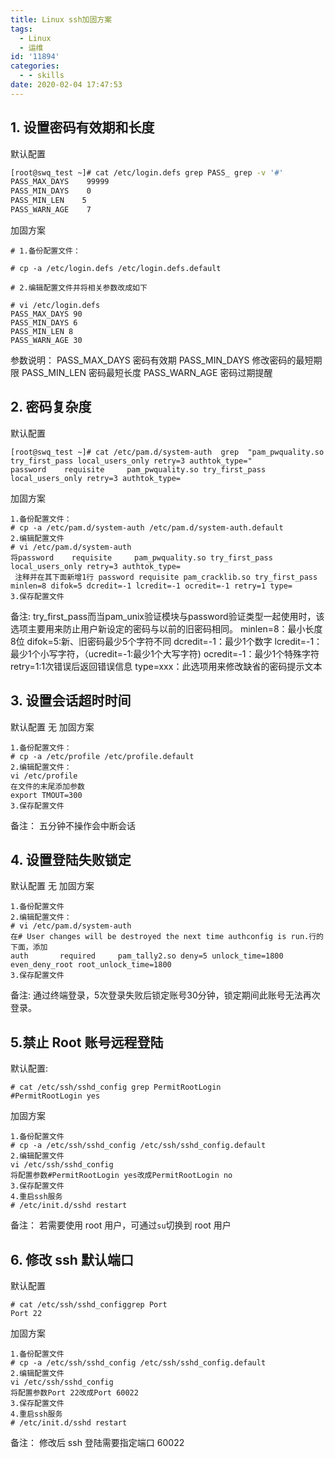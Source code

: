 ```yaml
---
title: Linux ssh加固方案
tags:
  - Linux
  - 运维
id: '11894'
categories:
  - - skills
date: 2020-02-04 17:47:53
---
```


## 1\. 设置密码有效期和长度

默认配置

```bash
[root@swq_test ~]# cat /etc/login.defs grep PASS_ grep -v '#'
PASS_MAX_DAYS    99999
PASS_MIN_DAYS    0
PASS_MIN_LEN    5
PASS_WARN_AGE    7
```
<!--more-->
加固方案

```
# 1.备份配置文件：

# cp -a /etc/login.defs /etc/login.defs.default

# 2.编辑配置文件并将相关参数改成如下

# vi /etc/login.defs
PASS_MAX_DAYS 90
PASS_MIN_DAYS 6
PASS_MIN_LEN 8
PASS_WARN_AGE 30
```

参数说明： PASS\_MAX\_DAYS 密码有效期 PASS\_MIN\_DAYS 修改密码的最短期限 PASS\_MIN\_LEN 密码最短长度 PASS\_WARN\_AGE 密码过期提醒

## 2\. 密码复杂度

默认配置

```
[root@swq_test ~]# cat /etc/pam.d/system-auth  grep  "pam_pwquality.so try_first_pass local_users_only retry=3 authtok_type="
password    requisite     pam_pwquality.so try_first_pass local_users_only retry=3 authtok_type=
```

加固方案

```
1.备份配置文件：
# cp -a /etc/pam.d/system-auth /etc/pam.d/system-auth.default
2.编辑配置文件
# vi /etc/pam.d/system-auth
将password    requisite     pam_pwquality.so try_first_pass local_users_only retry=3 authtok_type=
 注释并在其下面新增1行 password requisite pam_cracklib.so try_first_pass minlen=8 difok=5 dcredit=-1 lcredit=-1 ocredit=-1 retry=1 type= 
3.保存配置文件
```

备注: try\_first\_pass而当pam\_unix验证模块与password验证类型一起使用时，该选项主要用来防止用户新设定的密码与以前的旧密码相同。 minlen=8：最小长度8位 difok=5:新、旧密码最少5个字符不同 dcredit=-1：最少1个数字 lcredit=-1：最少1个小写字符，（ucredit=-1:最少1个大写字符) ocredit=-1：最少1个特殊字符 retry=1:1次错误后返回错误信息 type=xxx：此选项用来修改缺省的密码提示文本

## 3\. 设置会话超时时间

默认配置 无 加固方案

```
1.备份配置文件：
# cp -a /etc/profile /etc/profile.default
2.编辑配置文件：
vi /etc/profile
在文件的末尾添加参数 
export TMOUT=300
3.保存配置文件
```

备注： 五分钟不操作会中断会话

## 4\. 设置登陆失败锁定

默认配置 无 加固方案

```
1.备份配置文件
2.编辑配置文件：
# vi /etc/pam.d/system-auth
在# User changes will be destroyed the next time authconfig is run.行的下面，添加
auth       required     pam_tally2.so deny=5 unlock_time=1800 even_deny_root root_unlock_time=1800
3.保存配置文件
```

备注: 通过终端登录，5次登录失败后锁定账号30分钟，锁定期间此账号无法再次登录。

## 5.禁止 Root 账号远程登陆

默认配置:

```
# cat /etc/ssh/sshd_config grep PermitRootLogin
#PermitRootLogin yes
```

加固方案

```
1.备份配置文件
# cp -a /etc/ssh/sshd_config /etc/ssh/sshd_config.default
2.编辑配置文件
vi /etc/ssh/sshd_config
将配置参数#PermitRootLogin yes改成PermitRootLogin no
3.保存配置文件
4.重启ssh服务
# /etc/init.d/sshd restart
```

备注： 若需要使用 root 用户，可通过`su`切换到 root 用户

## 6\. 修改 ssh 默认端口

默认配置

```
# cat /etc/ssh/sshd_configgrep Port
Port 22
```

加固方案

```
1.备份配置文件
# cp -a /etc/ssh/sshd_config /etc/ssh/sshd_config.default
2.编辑配置文件
vi /etc/ssh/sshd_config
将配置参数Port 22改成Port 60022
3.保存配置文件
4.重启ssh服务
# /etc/init.d/sshd restart
```

备注： 修改后 ssh 登陆需要指定端口 60022